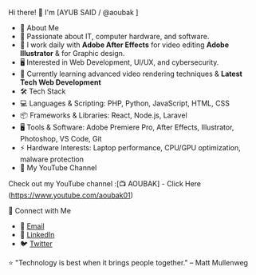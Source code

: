 
Hi there! 👋 I'm [AYUB SAID / @aoubak ]

- 🚀 About Me
- 🎯 Passionate about IT, computer hardware, and software.
- 🎥 I work daily with  **Adobe After Effects** for video editing **Adobe Illustrator** & for Graphic design.
- 🖥️ Interested in Web Development, UI/UX, and cybersecurity.
- 🌱 Currently learning advanced video rendering techniques & **Latest Tech Web Development**
- 🛠 Tech Stack
- 💻 Languages & Scripting: PHP, Python, JavaScript, HTML, CSS
- 📦 Frameworks & Libraries: React, Node.js, Laravel
- 🖥️ Tools & Software: Adobe Premiere Pro, After Effects, Illustrator, Photoshop, VS Code, Git
- ⚡ Hardware Interests: Laptop performance, CPU/GPU optimization, malware protection
- 🎥 My YouTube Channel

Check out my YouTube channel :[📺 AOUBAK] - Click Here (https://www.youtube.com/aoubak01)

🔗 Connect with Me

- 📧 [Email](mailto:aoubak01@gmail.com)
- 💼 [LinkedIn](https://www.linkedin.com/in/aoub-ak-682b94230)
- 🐦 [Twitter](https://twitter.com/@aoub_ak)


⭐ "Technology is best when it brings people together." – Matt Mullenweg
<!---
aoubak/aoubak is a ✨ special ✨ repository because its `README.md` (this file) appears on your GitHub profile.
You can click the Preview link to take a look at your changes.
--->
